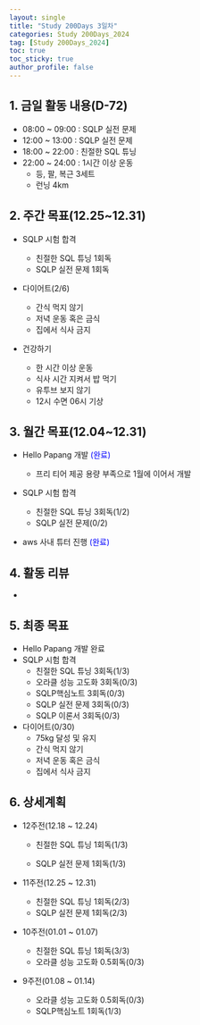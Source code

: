 ```yaml
---
layout: single
title: "Study 200Days 3일차"
categories: Study 200Days_2024
tag: [Study 200Days_2024]
toc: true
toc_sticky: true
author_profile: false
---
```


## 1. 금일 활동 내용(D-72)

* 08:00 ~ 09:00 : SQLP 실전 문제
* 12:00 ~ 13:00 : SQLP 실전 문제
* 18:00 ~ 22:00 : 친절한 SQL 튜닝
* 22:00 ~ 24:00 : 1시간 이상 운동
  * 등, 팔, 복근 3세트
  * 런닝 4km



##  2. 주간 목표(12.25~12.31)

* SQLP 시험 합격
  * 친절한 SQL 튜닝 1회독
  * SQLP 실전 문제 1회독
* 다이어트(2/6)
  * 간식 먹지 않기
  * 저녁 운동 혹은 금식
  * 집에서 식사 금지

* 건강하기
  * 한 시간 이상 운동
  * 식사 시간 지켜서 밥 먹기
  * 유투브 보지 않기
  * 12시 수면 06시 기상



## 3. 월간 목표(12.04~12.31)

* Hello Papang 개발 <span style = "color:blue">(완료)</span>
  * 프리 티어 제공 용량 부족으로 1월에 이어서 개발

* SQLP 시험 합격
  * 친절한 SQL 튜닝 3회독(1/2)
  * SQLP 실전 문제(0/2)
* aws 사내 튜터 진행 <span style = "color:blue">(완료)</span>



## 4. 활동 리뷰

* 



## 5. 최종 목표

* Hello Papang 개발 완료
* SQLP 시험 합격
  * 친절한 SQL 튜닝 3회독(1/3)
  * 오라클 성능 고도화 3회독(0/3)
  * SQLP핵심노트 3회독(0/3)
  * SQLP 실전 문제 3회독(0/3)
  * SQLP 이론서 3회독(0/3)
* 다이어트(0/30)
  * 75kg 달성 및 유지
  * 간식 먹지 않기
  * 저녁 운동 혹은 금식
  * 집에서 식사 금지




## 6. 상세계획

* 12주전(12.18 ~ 12.24)
  * 친절한 SQL 튜닝 1회독(1/3)

  * SQLP 실전 문제 1회독(1/3)

* 11주전(12.25 ~ 12.31)
  * 친절한 SQL 튜닝 1회독(2/3)
  * SQLP 실전 문제 1회독(2/3)
* 10주전(01.01 ~ 01.07)
  * 친절한 SQL 튜닝 1회독(3/3)
  * 오라클 성능 고도화 0.5회독(0/3)
* 9주전(01.08 ~ 01.14)
  * 오라클 성능 고도화 0.5회독(0/3)
  * SQLP핵심노트 1회독(1/3)

